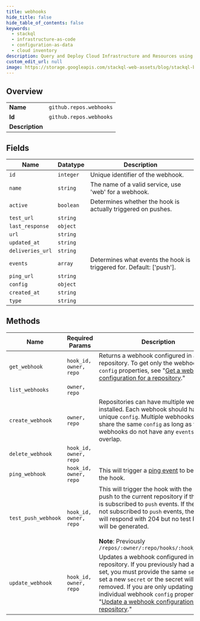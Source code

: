 ```yaml
---
title: webhooks
hide_title: false
hide_table_of_contents: false
keywords:
  - stackql
  - infrastructure-as-code
  - configuration-as-data
  - cloud inventory
description: Query and Deploy Cloud Infrastructure and Resources using SQL
custom_edit_url: null
image: https://storage.googleapis.com/stackql-web-assets/blog/stackql-blog-post-featured-image.png
---
```

  
    

## Overview
<table><tbody>
<tr><td><b>Name</b></td><td><code>github.repos.webhooks</code></td></tr>
<tr><td><b>Id</b></td><td><code>github.repos.webhooks</code></td></tr>
<tr><td><b>Description</b></td><td></td></tr>
</tbody></table>

## Fields
| Name | Datatype | Description |
| ---- | -------- | ----------- |
| `id` | `integer` | Unique identifier of the webhook. |
| `name` | `string` | The name of a valid service, use 'web' for a webhook. |
| `active` | `boolean` | Determines whether the hook is actually triggered on pushes. |
| `test_url` | `string` |  |
| `last_response` | `object` |  |
| `url` | `string` |  |
| `updated_at` | `string` |  |
| `deliveries_url` | `string` |  |
| `events` | `array` | Determines what events the hook is triggered for. Default: ['push']. |
| `ping_url` | `string` |  |
| `config` | `object` |  |
| `created_at` | `string` |  |
| `type` | `string` |  |
## Methods
| Name | Required Params | Description | Accessible by |
| ---- | --------------- | ----------- | ------------- |
| `get_webhook` | `hook_id, owner, repo` | Returns a webhook configured in a repository. To get only the webhook `config` properties, see "[Get a webhook configuration for a repository](/rest/reference/repos#get-a-webhook-configuration-for-a-repository)." | SELECT |
| `list_webhooks` | `owner, repo` |  | SELECT |
| `create_webhook` | `owner, repo` | Repositories can have multiple webhooks installed. Each webhook should have a unique `config`. Multiple webhooks can<br />share the same `config` as long as those webhooks do not have any `events` that overlap. | INSERT |
| `delete_webhook` | `hook_id, owner, repo` |  | DELETE |
| `ping_webhook` | `hook_id, owner, repo` | This will trigger a [ping event](https://docs.github.com/webhooks/#ping-event) to be sent to the hook. | EXEC |
| `test_push_webhook` | `hook_id, owner, repo` | This will trigger the hook with the latest push to the current repository if the hook is subscribed to `push` events. If the hook is not subscribed to `push` events, the server will respond with 204 but no test POST will be generated.<br /><br />**Note**: Previously `/repos/:owner/:repo/hooks/:hook_id/test` | EXEC |
| `update_webhook` | `hook_id, owner, repo` | Updates a webhook configured in a repository. If you previously had a `secret` set, you must provide the same `secret` or set a new `secret` or the secret will be removed. If you are only updating individual webhook `config` properties, use "[Update a webhook configuration for a repository](/rest/reference/repos#update-a-webhook-configuration-for-a-repository)." | EXEC |
